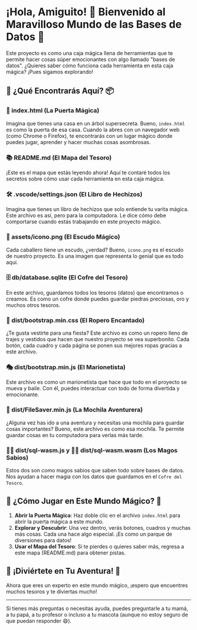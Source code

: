 
# ¡Hola, Amiguito! 🌟 Bienvenido al Maravilloso Mundo de las Bases de Datos 🎉

Este proyecto es como una caja mágica llena de herramientas que te permite hacer cosas súper emocionantes con algo llamado "bases de datos". ¿Quieres saber cómo funciona cada herramienta en esta caja mágica? ¡Pues sigamos explorando!

## 🌈 ¿Qué Encontrarás Aquí? 📦

### 🚪 index.html (La Puerta Mágica)
Imagina que tienes una casa en un árbol supersecreta. Bueno, `index.html` es como la puerta de esa casa. Cuando la abres con un navegador web (como Chrome o Firefox), te encontrarás con un lugar mágico donde puedes jugar, aprender y hacer muchas cosas asombrosas.

### 📚 README.md (El Mapa del Tesoro)
¡Este es el mapa que estás leyendo ahora! Aquí te contaré todos los secretos sobre cómo usar cada herramienta en esta caja mágica.

### 🛠 .vscode/settings.json (El Libro de Hechizos)
Imagina que tienes un libro de hechizos que solo entiende tu varita mágica. Este archivo es así, pero para la computadora. Le dice cómo debe comportarse cuando estás trabajando en este proyecto mágico.

### 🎨 assets/icono.png (El Escudo Mágico)
Cada caballero tiene un escudo, ¿verdad? Bueno, `icono.png` es el escudo de nuestro proyecto. Es una imagen que representa lo genial que es todo aquí.

### 🗄 db/database.sqlite (El Cofre del Tesoro)
En este archivo, guardamos todos los tesoros (datos) que encontramos o creamos. Es como un cofre donde puedes guardar piedras preciosas, oro y muchos otros tesoros.

### 👗 dist/bootstrap.min.css (El Ropero Encantado)
¿Te gusta vestirte para una fiesta? Este archivo es como un ropero lleno de trajes y vestidos que hacen que nuestro proyecto se vea superbonito. Cada botón, cada cuadro y cada página se ponen sus mejores ropas gracias a este archivo.

### 🎭 dist/bootstrap.min.js (El Marionetista)
Este archivo es como un marionetista que hace que todo en el proyecto se mueva y baile. Con él, puedes interactuar con todo de forma divertida y emocionante.

### 🎒 dist/FileSaver.min.js (La Mochila Aventurera)
¿Alguna vez has ido a una aventura y necesitas una mochila para guardar cosas importantes? Bueno, este archivo es como esa mochila. Te permite guardar cosas en tu computadora para verlas más tarde.

### 🧙‍♂️ dist/sql-wasm.js y 🧙‍♀️ dist/sql-wasm.wasm (Los Magos Sabios)
Estos dos son como magos sabios que saben todo sobre bases de datos. Nos ayudan a hacer magia con los datos que guardamos en el `Cofre del Tesoro`.

## 🎢 ¿Cómo Jugar en Este Mundo Mágico? 🌟

1. **Abrir la Puerta Mágica**: Haz doble clic en el archivo `index.html` para abrir la puerta mágica a este mundo.
2. **Explorar y Descubrir**: Una vez dentro, verás botones, cuadros y muchas más cosas. Cada una hace algo especial. ¡Es como un parque de diversiones para datos!
3. **Usar el Mapa del Tesoro**: Si te pierdes o quieres saber más, regresa a este mapa (README.md) para obtener pistas.

## 🎉 ¡Diviértete en Tu Aventura! 🎊

Ahora que eres un experto en este mundo mágico, ¡espero que encuentres muchos tesoros y te diviertas mucho!

---

Si tienes más preguntas o necesitas ayuda, puedes preguntarle a tu mamá, a tu papá, a tu profesor o incluso a tu mascota (aunque no estoy seguro de que puedan responder 😄).

